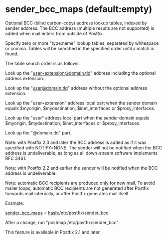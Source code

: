 # sender_bcc_maps (default:empty) 

 Optional BCC (blind carbon-copy) address lookup tables, indexed
by sender address.  The BCC address (multiple results are not
supported) is added when mail enters from outside of Postfix.  


Specify zero or more "type:name" lookup tables, separated by
whitespace or comma. Tables will be searched in the specified order
until a match is found.



The table search order is as follows:




 Look up the "user+extension@domain.tld" address including the
optional address extension.

 Look up the "user@domain.tld" address without the optional
address extension.

 Look up the "user+extension" address local part when the
sender domain equals $myorigin, $mydestination, $inet_interfaces
or $proxy_interfaces.

 Look up the "user" address local part when the sender domain
equals $myorigin, $mydestination, $inet_interfaces or $proxy_interfaces.

 Look up the "@domain.tld" part.




Note: with Postfix 2.3 and later the BCC address is added as if it
was specified with NOTIFY=NONE. The sender will not be notified
when the BCC address is undeliverable, as long as all down-stream
software implements RFC 3461.



Note: with Postfix 2.2 and earlier the sender will be notified
when the BCC address is undeliverable.


 Note: automatic BCC recipients are produced only for new mail.
To avoid mailer loops, automatic BCC recipients are not generated
after Postfix forwards mail internally, or after Postfix generates
mail itself. 


Example:



<a href="postconf.5.html#sender_bcc_maps">sender_bcc_maps</a> = <a href="DATABASE_README.html#types">hash</a>:/etc/postfix/sender_bcc



After a change, run "postmap /etc/postfix/sender_bcc".



This feature is available in Postfix 2.1 and later.



